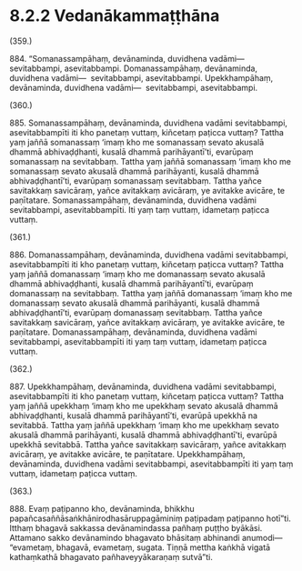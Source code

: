 # 8.2.2 Vedanākammaṭṭhāna

(359.)

884\. “Somanassampāhaṃ, devānaminda, duvidhena vadāmi—  sevitabbampi, asevitabbampi. Domanassampāhaṃ, devānaminda, duvidhena vadāmi—  sevitabbampi, asevitabbampi. Upekkhampāhaṃ, devānaminda, duvidhena vadāmi—  sevitabbampi, asevitabbampi.

(360.)

885\. Somanassampāhaṃ, devānaminda, duvidhena vadāmi sevitabbampi, asevitabbampīti iti kho panetaṃ vuttaṃ, kiñcetaṃ paṭicca vuttaṃ? Tattha yaṃ jaññā somanassaṃ ‘imaṃ kho me somanassaṃ sevato akusalā dhammā abhivaḍḍhanti, kusalā dhammā parihāyantī’ti, evarūpaṃ somanassaṃ na sevitabbaṃ. Tattha yaṃ jaññā somanassaṃ ‘imaṃ kho me somanassaṃ sevato akusalā dhammā parihāyanti, kusalā dhammā abhivaḍḍhantī’ti, evarūpaṃ somanassaṃ sevitabbaṃ. Tattha yañce savitakkaṃ savicāraṃ, yañce avitakkaṃ avicāraṃ, ye avitakke avicāre, te paṇītatare. Somanassampāhaṃ, devānaminda, duvidhena vadāmi sevitabbampi, asevitabbampīti. Iti yaṃ taṃ vuttaṃ, idametaṃ paṭicca vuttaṃ.

(361.)

886\. Domanassampāhaṃ, devānaminda, duvidhena vadāmi sevitabbampi, asevitabbampīti iti kho panetaṃ vuttaṃ, kiñcetaṃ paṭicca vuttaṃ? Tattha yaṃ jaññā domanassaṃ ‘imaṃ kho me domanassaṃ sevato akusalā dhammā abhivaḍḍhanti, kusalā dhammā parihāyantī’ti, evarūpaṃ domanassaṃ na sevitabbaṃ. Tattha yaṃ jaññā domanassaṃ ‘imaṃ kho me domanassaṃ sevato akusalā dhammā parihāyanti, kusalā dhammā abhivaḍḍhantī’ti, evarūpaṃ domanassaṃ sevitabbaṃ. Tattha yañce savitakkaṃ savicāraṃ, yañce avitakkaṃ avicāraṃ, ye avitakke avicāre, te paṇītatare. Domanassampāhaṃ, devānaminda, duvidhena vadāmi sevitabbampi, asevitabbampīti iti yaṃ taṃ vuttaṃ, idametaṃ paṭicca vuttaṃ.

(362.)

887\. Upekkhampāhaṃ, devānaminda, duvidhena vadāmi sevitabbampi, asevitabbampīti iti kho panetaṃ vuttaṃ, kiñcetaṃ paṭicca vuttaṃ? Tattha yaṃ jaññā upekkhaṃ ‘imaṃ kho me upekkhaṃ sevato akusalā dhammā abhivaḍḍhanti, kusalā dhammā parihāyantī’ti, evarūpā upekkhā na sevitabbā. Tattha yaṃ jaññā upekkhaṃ ‘imaṃ kho me upekkhaṃ sevato akusalā dhammā parihāyanti, kusalā dhammā abhivaḍḍhantī’ti, evarūpā upekkhā sevitabbā. Tattha yañce savitakkaṃ savicāraṃ, yañce avitakkaṃ avicāraṃ, ye avitakke avicāre, te paṇītatare. Upekkhampāhaṃ, devānaminda, duvidhena vadāmi sevitabbampi, asevitabbampīti iti yaṃ taṃ vuttaṃ, idametaṃ paṭicca vuttaṃ.

(363.)

888\. Evaṃ paṭipanno kho, devānaminda, bhikkhu papañcasaññāsaṅkhānirodhasāruppagāminiṃ paṭipadaṃ paṭipanno hotī”ti. Itthaṃ bhagavā sakkassa devānamindassa pañhaṃ puṭṭho byākāsi. Attamano sakko devānamindo bhagavato bhāsitaṃ abhinandi anumodi—  “evametaṃ, bhagavā, evametaṃ, sugata. Tiṇṇā mettha kaṅkhā vigatā kathaṃkathā bhagavato pañhaveyyākaraṇaṃ sutvā”ti.
